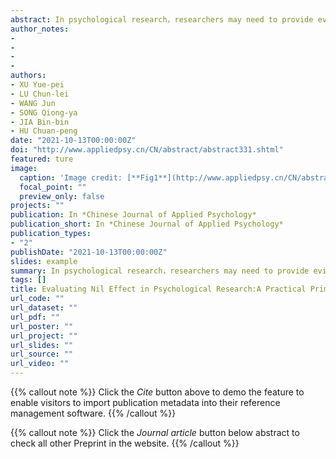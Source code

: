 ```yaml
---
abstract: In psychological research，researchers may need to provide evidence for the non-existence of effects（i. e.，nil effect）.However，the most widely used statistical inference framework in psychology，the null hypothesis significance test （NHST），cannot provide evidence for nil effects. In other words，anon-significant p-value（e.g.，p>0.05）cannot be interpreted as evidence that supports the nil hypothesis. As a result，in practice，researchers either avoid interpreting the non-significant results，or mis-interpret the non-significant results as evidence for the nil hypothesis. Here we introduced three methods that can evaluate nil effects，the equivalence test，Bayesian estimation，and Bayesian factor（BF），to Chinese researchers. We illustrated how to apply these methods to real psychological data using two open datasets. This primer may help Chinese researchers to improve their statistical inference for non-significant results.
author_notes:
- 
- 
- 
- 
authors:
- XU Yue-pei
- LU Chun-lei
- WANG Jun
- SONG Qiong-ya
- JIA Bin-bin
- HU Chuan-peng
date: "2021-10-13T00:00:00Z"
doi: "http://www.appliedpsy.cn/CN/abstract/abstract331.shtml"
featured: ture
image:
  caption: 'Image credit: [**Fig1**](http://www.appliedpsy.cn/CN/abstract/abstract331.shtml)'
  focal_point: ""
  preview_only: false
projects: ""
publication: In *Chinese Journal of Applied Psychology*
publication_short: In *Chinese Journal of Applied Psychology*
publication_types: 
- "2"
publishDate: "2021-10-13T00:00:00Z"
slides: example
summary: In psychological research，researchers may need to provide evidence for the non-existence of effects（i. e.，nil effect）.
tags: []
title: Evaluating Nil Effect in Psychological Research:A Practical Primer
url_code: ""
url_dataset: ""
url_pdf: ""
url_poster: ""
url_project: ""
url_slides: ""
url_source: ""
url_video: ""
---
```


{{% callout note %}}
Click the _Cite_ button above to demo the feature to enable visitors to import publication metadata into their reference management software.
{{% /callout %}}

{{% callout note %}}
Click the _Journal article_ button below abstract to check all other Preprint in the website.
{{% /callout %}}
